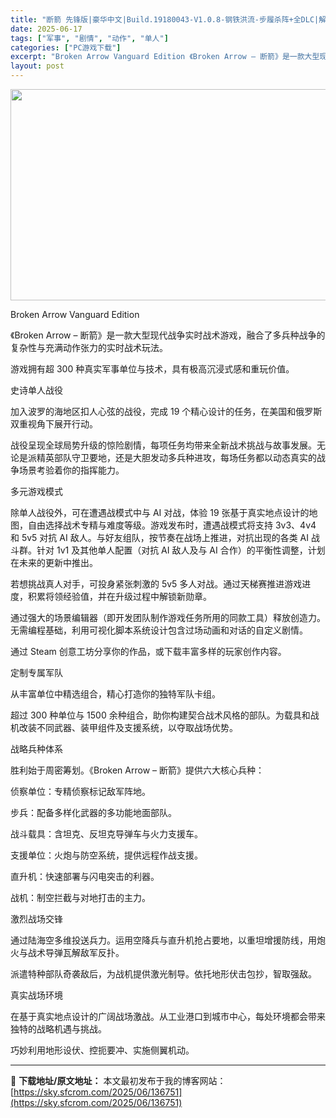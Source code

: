 ```yaml
---
title: "断箭 先锋版|豪华中文|Build.19180043-V1.0.8-钢铁洪流-步履杀阵+全DLC|解压即撸|"
date: 2025-06-17
tags: ["军事", "剧情", "动作", "单人"]
categories: ["PC游戏下载"]
excerpt: "Broken Arrow Vanguard Edition 《Broken Arrow – 断箭》是一款大型现代战争实时战术游戏，融合了多兵种战争的复杂性与充满动作张力的实时战术玩法。 游戏拥有超 300 种真实军事单位与技术，具有极高沉浸式感和重玩价值。 史诗单人战役 加入波罗的海地区扣人心弦的战&hellip;"
layout: post
---
```


<img class="aligncenter size-full wp-image-136752" src="https://sky.sfcrom.com/wp-content/uploads/2025/06/2025061709275264.webp" alt="" width="600" height="338" />

Broken Arrow Vanguard Edition

《Broken Arrow – 断箭》是一款大型现代战争实时战术游戏，融合了多兵种战争的复杂性与充满动作张力的实时战术玩法。

游戏拥有超 300 种真实军事单位与技术，具有极高沉浸式感和重玩价值。

史诗单人战役

加入波罗的海地区扣人心弦的战役，完成 19 个精心设计的任务，在美国和俄罗斯双重视角下展开行动。

战役呈现全球局势升级的惊险剧情，每项任务均带来全新战术挑战与故事发展。无论是派精英部队守卫要地，还是大胆发动多兵种进攻，每场任务都以动态真实的战争场景考验着你的指挥能力。

多元游戏模式

除单人战役外，可在遭遇战模式中与 AI 对战，体验 19 张基于真实地点设计的地图，自由选择战术专精与难度等级。游戏发布时，遭遇战模式将支持 3v3、4v4 和 5v5 对抗 AI 敌人。与好友组队，按节奏在战场上推进，对抗出现的各类 AI 战斗群。针对 1v1 及其他单人配置（对抗 AI 敌人及与 AI 合作）的平衡性调整，计划在未来的更新中推出。

若想挑战真人对手，可投身紧张刺激的 5v5 多人对战。通过天梯赛推进游戏进度，积累将领经验值，并在升级过程中解锁新勋章。

通过强大的场景编辑器（即开发团队制作游戏任务所用的同款工具）释放创造力。无需编程基础，利用可视化脚本系统设计包含过场动画和对话的自定义剧情。

通过 Steam 创意工坊分享你的作品，或下载丰富多样的玩家创作内容。

定制专属军队

从丰富单位中精选组合，精心打造你的独特军队卡组。

超过 300 种单位与 1500 余种组合，助你构建契合战术风格的部队。为载具和战机改装不同武器、装甲组件及支援系统，以夺取战场优势。

战略兵种体系

胜利始于周密筹划。《Broken Arrow – 断箭》提供六大核心兵种：

侦察单位：专精侦察标记敌军阵地。

步兵：配备多样化武器的多功能地面部队。

战斗载具：含坦克、反坦克导弹车与火力支援车。

支援单位：火炮与防空系统，提供远程作战支援。

直升机：快速部署与闪电突击的利器。

战机：制空拦截与对地打击的主力。

激烈战场交锋

通过陆海空多维投送兵力。运用空降兵与直升机抢占要地，以重坦增援防线，用炮火与战术导弹瓦解敌军反扑。

派遣特种部队奇袭敌后，为战机提供激光制导。依托地形伏击包抄，智取强敌。

真实战场环境

在基于真实地点设计的广阔战场激战。从工业港口到城市中心，每处环境都会带来独特的战略机遇与挑战。

巧妙利用地形设伏、控扼要冲、实施侧翼机动。

---
📖 **下载地址/原文地址：** 本文最初发布于我的博客网站：[https://sky.sfcrom.com/2025/06/136751](https://sky.sfcrom.com/2025/06/136751)
